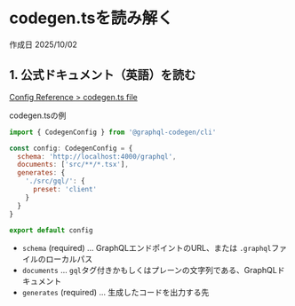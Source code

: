 # codegen.tsを読み解く

作成日 2025/10/02

## 1. 公式ドキュメント（英語）を読む

[Config Reference > codegen.ts file](https://the-guild.dev/graphql/codegen/docs/config-reference/codegen-config)

codegen.tsの例

```javascript
import { CodegenConfig } from '@graphql-codegen/cli'

const config: CodegenConfig = {
  schema: 'http://localhost:4000/graphql',
  documents: ['src/**/*.tsx'],
  generates: {
    './src/gql/': {
      preset: 'client'
    }
  }
}

export default config
```

- `schema` (required) ... GraphQLエンドポイントのURL、または `.graphql`ファイルのローカルパス
- `documents` ... `gql`タグ付きかもしくはプレーンの文字列である、GraphQLドキュメント
- `generates` (required) ... 生成したコードを出力する先
